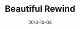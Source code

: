 ---
discogs_id: 4968029
discogs_master_id: 604007
title: Beautiful Rewind
artists: ['Four Tet']
date: 2013-10-03
genre: ['Electronic']
image: Beautiful Rewind-4968029.jpg
label: Text Records
country: Europe
styles: ['Techno', 'House']
video: https://www.youtube.com/watch?v=kRs4NPTYfDc
category: Electronic
---